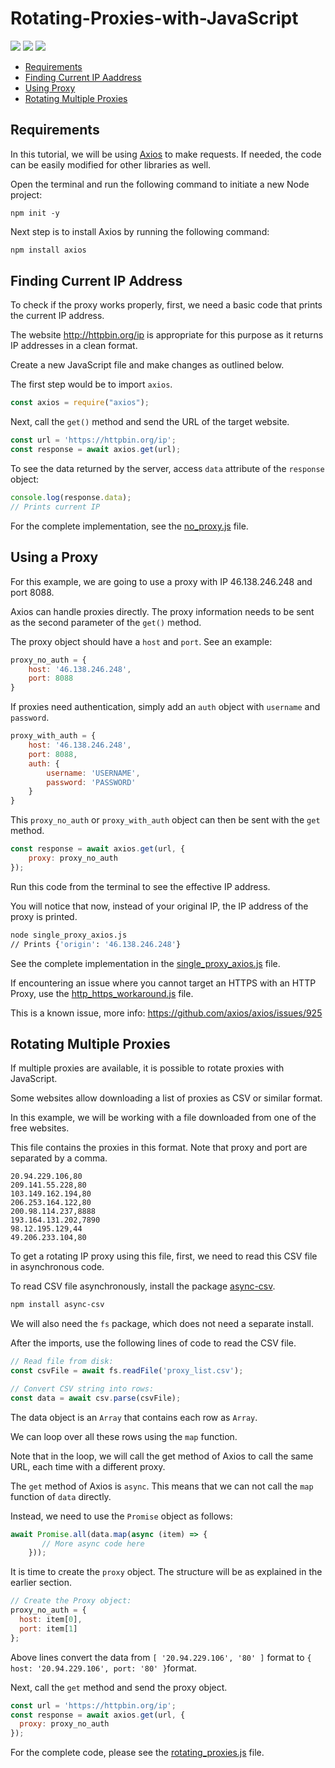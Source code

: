 # Rotating-Proxies-with-JavaScript

[<img src="https://img.shields.io/static/v1?label=&message=JavaScript&color=brightgreen" />](https://github.com/topics/javascript) [<img src="https://img.shields.io/static/v1?label=&message=Web%20Scraping&color=important" />](https://github.com/topics/web-scraping) [<img src="https://img.shields.io/static/v1?label=&message=Rotating%20Proxies&color=blueviolet" />](https://github.com/topics/rotating-proxies)

- [Requirements](#requirements)
- [Finding Current IP Aaddress](#finding-current-ip-aaddress)
- [Using Proxy](#using-proxy)
- [Rotating Multiple Proxies](#rotating-multiple-proxies)

## Requirements

In this tutorial, we will be using [Axios](https://github.com/axios/axios) to make requests. If needed, the code can be easily modified for other libraries as well.

Open the terminal and run the following command to initiate a new Node project:

```shell
npm init -y
```

Next step is to install Axios by running the following command:

```sh
npm install axios
```

## Finding Current IP Address

To check if the proxy works properly, first, we need a basic code that prints the current IP address.

The website http://httpbin.org/ip is appropriate for this purpose as it returns IP addresses in a clean format.

Create a new JavaScript file and make changes as outlined below.

The first step would be to import `axios`.

```JavaScript
const axios = require("axios");
```
Next, call the `get()` method and send the URL of the target website.

```javascript
const url = 'https://httpbin.org/ip';
const response = await axios.get(url);
```

To see the data returned by the server, access `data` attribute of the `response` object:

```JavaScript
console.log(response.data);
// Prints current IP
```

For the complete implementation, see the [no_proxy.js](no_proxy.js) file.

## Using a Proxy 

For this example, we are going to use a proxy with IP 46.138.246.248 and port 8088. 

Axios can handle proxies directly. The proxy information needs to be sent as the second parameter of the `get()` method.

The proxy object should have a `host` and `port`. See an example:

```JavaScript
proxy_no_auth = {
    host: '46.138.246.248',
    port: 8088
}
```

If proxies need authentication, simply add an `auth` object with `username` and `password`.

```javascript
proxy_with_auth = {
    host: '46.138.246.248',
    port: 8088,
    auth: {
        username: 'USERNAME',
        password: 'PASSWORD'
    }
}
```

This `proxy_no_auth` or `proxy_with_auth` object can then be sent with the `get` method.

```javascript
const response = await axios.get(url, {
    proxy: proxy_no_auth
});
```

Run this code from the terminal to see the effective IP address.

You will notice that now, instead of your original IP, the IP address of the proxy is printed.

```sh
node single_proxy_axios.js
// Prints {'origin': '46.138.246.248'}
```

See the complete implementation in the [single_proxy_axios.js](single_proxy_axios.js) file.

If encountering an issue where you cannot target an HTTPS with an HTTP Proxy, use the [http_https_workaround.js](http_https_workaround.js) file.

This is a known issue, more info: https://github.com/axios/axios/issues/925

## Rotating Multiple Proxies

If multiple proxies are available, it is possible to rotate proxies with JavaScript.

Some websites allow downloading a list of proxies as CSV or similar format. 

In this example, we will be working with a file downloaded from one of the free websites. 

This file contains the proxies in this format. Note that proxy and port are separated by a comma.

```
20.94.229.106,80
209.141.55.228,80
103.149.162.194,80
206.253.164.122,80
200.98.114.237,8888
193.164.131.202,7890
98.12.195.129,44
49.206.233.104,80
```

To get a rotating IP proxy using this file, first, we need to read this CSV file in asynchronous code.

To read CSV file asynchronously, install the package [async-csv](https://www.npmjs.com/package/async-csv).

```sh
npm install async-csv
```

We will also need the `fs` package, which does not need a separate install.

After the imports, use the following lines of code to read the CSV file.

```javascript
// Read file from disk:
const csvFile = await fs.readFile('proxy_list.csv');

// Convert CSV string into rows:
const data = await csv.parse(csvFile);
```

The data object is an `Array` that contains each row as `Array`.

We can loop over all these rows using the `map` function.

Note that in the loop, we will call the get method of Axios to call the same URL, each time with a different proxy.

The `get` method of Axios is `async`. This means that we can not call the `map` function of `data` directly.

Instead, we need to use the `Promise` object as follows:

```JavaScript
await Promise.all(data.map(async (item) => {
       // More async code here
    }));
```

It is time to create the `proxy` object. The structure will be as explained in the earlier section.

```javascript
// Create the Proxy object:
proxy_no_auth = {
  host: item[0],
  port: item[1]
};
```

Above lines convert the data from `[ '20.94.229.106', '80' ]` format to `{ host: '20.94.229.106', port: '80' }`format.

Next, call the `get` method and send the proxy object.

```javascript
const url = 'https://httpbin.org/ip';
const response = await axios.get(url, {
  proxy: proxy_no_auth
});
```

For the complete code, please see the [rotating_proxies.js](rotating_proxies.js) file.

